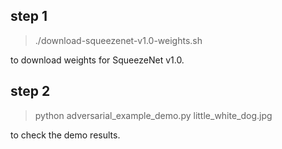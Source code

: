 ## step 1
> ./download-squeezenet-v1.0-weights.sh  

to download weights for SqueezeNet v1.0.

## step 2

> python adversarial_example_demo.py little_white_dog.jpg  

to check the demo results.